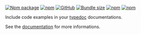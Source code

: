 [![Npm package](https://img.shields.io/npm/v/typedoc-plugin-include-example.svg)](https://www.npmjs.com/package/typedoc-plugin-include-example)
[![npm](https://img.shields.io/npm/dw/typedoc-plugin-include-example)](https://www.npmjs.com/package/typedoc-plugin-include-example)
[![GitHub](https://img.shields.io/github/license/ferdodo/typedoc-plugin-include-example)](https://github.com/ferdodo/typedoc-plugin-include-example)
[![Bundle size](https://img.shields.io/bundlephobia/minzip/typedoc-plugin-include-example)](https://bundlephobia.com/package/typedoc-plugin-include-example)
[![npm](https://img.shields.io/badge/coverage-blue)](https://ferdodo.github.io/typedoc-plugin-include-example/reports/mutation/mutation.html)
[![npm](https://img.shields.io/badge/demo-green)](https://ferdodo.github.io/typedoc-plugin-include-example/)

Include code examples in your [typedoc](https://typedoc.org/) documentations.

See the [documentation](https://github.com/ferdodo/typedoc-plugin-include-example) for more informations.